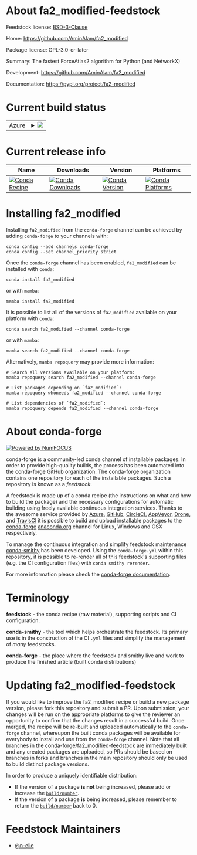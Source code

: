 About fa2_modified-feedstock
============================

Feedstock license: [BSD-3-Clause](https://github.com/conda-forge/fa2_modified-feedstock/blob/main/LICENSE.txt)

Home: https://github.com/AminAlam/fa2_modified

Package license: GPL-3.0-or-later

Summary: The fastest ForceAtlas2 algorithm for Python (and NetworkX)

Development: https://github.com/AminAlam/fa2_modified

Documentation: https://pypi.org/project/fa2-modified

Current build status
====================


<table>
    
  <tr>
    <td>Azure</td>
    <td>
      <details>
        <summary>
          <a href="https://dev.azure.com/conda-forge/feedstock-builds/_build/latest?definitionId=22310&branchName=main">
            <img src="https://dev.azure.com/conda-forge/feedstock-builds/_apis/build/status/fa2_modified-feedstock?branchName=main">
          </a>
        </summary>
        <table>
          <thead><tr><th>Variant</th><th>Status</th></tr></thead>
          <tbody><tr>
              <td>linux_64_python3.10.____cpython</td>
              <td>
                <a href="https://dev.azure.com/conda-forge/feedstock-builds/_build/latest?definitionId=22310&branchName=main">
                  <img src="https://dev.azure.com/conda-forge/feedstock-builds/_apis/build/status/fa2_modified-feedstock?branchName=main&jobName=linux&configuration=linux%20linux_64_python3.10.____cpython" alt="variant">
                </a>
              </td>
            </tr><tr>
              <td>linux_64_python3.11.____cpython</td>
              <td>
                <a href="https://dev.azure.com/conda-forge/feedstock-builds/_build/latest?definitionId=22310&branchName=main">
                  <img src="https://dev.azure.com/conda-forge/feedstock-builds/_apis/build/status/fa2_modified-feedstock?branchName=main&jobName=linux&configuration=linux%20linux_64_python3.11.____cpython" alt="variant">
                </a>
              </td>
            </tr><tr>
              <td>linux_64_python3.8.____cpython</td>
              <td>
                <a href="https://dev.azure.com/conda-forge/feedstock-builds/_build/latest?definitionId=22310&branchName=main">
                  <img src="https://dev.azure.com/conda-forge/feedstock-builds/_apis/build/status/fa2_modified-feedstock?branchName=main&jobName=linux&configuration=linux%20linux_64_python3.8.____cpython" alt="variant">
                </a>
              </td>
            </tr><tr>
              <td>linux_64_python3.9.____cpython</td>
              <td>
                <a href="https://dev.azure.com/conda-forge/feedstock-builds/_build/latest?definitionId=22310&branchName=main">
                  <img src="https://dev.azure.com/conda-forge/feedstock-builds/_apis/build/status/fa2_modified-feedstock?branchName=main&jobName=linux&configuration=linux%20linux_64_python3.9.____cpython" alt="variant">
                </a>
              </td>
            </tr><tr>
              <td>osx_64_python3.10.____cpython</td>
              <td>
                <a href="https://dev.azure.com/conda-forge/feedstock-builds/_build/latest?definitionId=22310&branchName=main">
                  <img src="https://dev.azure.com/conda-forge/feedstock-builds/_apis/build/status/fa2_modified-feedstock?branchName=main&jobName=osx&configuration=osx%20osx_64_python3.10.____cpython" alt="variant">
                </a>
              </td>
            </tr><tr>
              <td>osx_64_python3.11.____cpython</td>
              <td>
                <a href="https://dev.azure.com/conda-forge/feedstock-builds/_build/latest?definitionId=22310&branchName=main">
                  <img src="https://dev.azure.com/conda-forge/feedstock-builds/_apis/build/status/fa2_modified-feedstock?branchName=main&jobName=osx&configuration=osx%20osx_64_python3.11.____cpython" alt="variant">
                </a>
              </td>
            </tr><tr>
              <td>osx_64_python3.8.____cpython</td>
              <td>
                <a href="https://dev.azure.com/conda-forge/feedstock-builds/_build/latest?definitionId=22310&branchName=main">
                  <img src="https://dev.azure.com/conda-forge/feedstock-builds/_apis/build/status/fa2_modified-feedstock?branchName=main&jobName=osx&configuration=osx%20osx_64_python3.8.____cpython" alt="variant">
                </a>
              </td>
            </tr><tr>
              <td>osx_64_python3.9.____cpython</td>
              <td>
                <a href="https://dev.azure.com/conda-forge/feedstock-builds/_build/latest?definitionId=22310&branchName=main">
                  <img src="https://dev.azure.com/conda-forge/feedstock-builds/_apis/build/status/fa2_modified-feedstock?branchName=main&jobName=osx&configuration=osx%20osx_64_python3.9.____cpython" alt="variant">
                </a>
              </td>
            </tr><tr>
              <td>win_64_python3.10.____cpython</td>
              <td>
                <a href="https://dev.azure.com/conda-forge/feedstock-builds/_build/latest?definitionId=22310&branchName=main">
                  <img src="https://dev.azure.com/conda-forge/feedstock-builds/_apis/build/status/fa2_modified-feedstock?branchName=main&jobName=win&configuration=win%20win_64_python3.10.____cpython" alt="variant">
                </a>
              </td>
            </tr><tr>
              <td>win_64_python3.11.____cpython</td>
              <td>
                <a href="https://dev.azure.com/conda-forge/feedstock-builds/_build/latest?definitionId=22310&branchName=main">
                  <img src="https://dev.azure.com/conda-forge/feedstock-builds/_apis/build/status/fa2_modified-feedstock?branchName=main&jobName=win&configuration=win%20win_64_python3.11.____cpython" alt="variant">
                </a>
              </td>
            </tr><tr>
              <td>win_64_python3.8.____cpython</td>
              <td>
                <a href="https://dev.azure.com/conda-forge/feedstock-builds/_build/latest?definitionId=22310&branchName=main">
                  <img src="https://dev.azure.com/conda-forge/feedstock-builds/_apis/build/status/fa2_modified-feedstock?branchName=main&jobName=win&configuration=win%20win_64_python3.8.____cpython" alt="variant">
                </a>
              </td>
            </tr><tr>
              <td>win_64_python3.9.____cpython</td>
              <td>
                <a href="https://dev.azure.com/conda-forge/feedstock-builds/_build/latest?definitionId=22310&branchName=main">
                  <img src="https://dev.azure.com/conda-forge/feedstock-builds/_apis/build/status/fa2_modified-feedstock?branchName=main&jobName=win&configuration=win%20win_64_python3.9.____cpython" alt="variant">
                </a>
              </td>
            </tr>
          </tbody>
        </table>
      </details>
    </td>
  </tr>
</table>

Current release info
====================

| Name | Downloads | Version | Platforms |
| --- | --- | --- | --- |
| [![Conda Recipe](https://img.shields.io/badge/recipe-fa2_modified-green.svg)](https://anaconda.org/conda-forge/fa2_modified) | [![Conda Downloads](https://img.shields.io/conda/dn/conda-forge/fa2_modified.svg)](https://anaconda.org/conda-forge/fa2_modified) | [![Conda Version](https://img.shields.io/conda/vn/conda-forge/fa2_modified.svg)](https://anaconda.org/conda-forge/fa2_modified) | [![Conda Platforms](https://img.shields.io/conda/pn/conda-forge/fa2_modified.svg)](https://anaconda.org/conda-forge/fa2_modified) |

Installing fa2_modified
=======================

Installing `fa2_modified` from the `conda-forge` channel can be achieved by adding `conda-forge` to your channels with:

```
conda config --add channels conda-forge
conda config --set channel_priority strict
```

Once the `conda-forge` channel has been enabled, `fa2_modified` can be installed with `conda`:

```
conda install fa2_modified
```

or with `mamba`:

```
mamba install fa2_modified
```

It is possible to list all of the versions of `fa2_modified` available on your platform with `conda`:

```
conda search fa2_modified --channel conda-forge
```

or with `mamba`:

```
mamba search fa2_modified --channel conda-forge
```

Alternatively, `mamba repoquery` may provide more information:

```
# Search all versions available on your platform:
mamba repoquery search fa2_modified --channel conda-forge

# List packages depending on `fa2_modified`:
mamba repoquery whoneeds fa2_modified --channel conda-forge

# List dependencies of `fa2_modified`:
mamba repoquery depends fa2_modified --channel conda-forge
```


About conda-forge
=================

[![Powered by
NumFOCUS](https://img.shields.io/badge/powered%20by-NumFOCUS-orange.svg?style=flat&colorA=E1523D&colorB=007D8A)](https://numfocus.org)

conda-forge is a community-led conda channel of installable packages.
In order to provide high-quality builds, the process has been automated into the
conda-forge GitHub organization. The conda-forge organization contains one repository
for each of the installable packages. Such a repository is known as a *feedstock*.

A feedstock is made up of a conda recipe (the instructions on what and how to build
the package) and the necessary configurations for automatic building using freely
available continuous integration services. Thanks to the awesome service provided by
[Azure](https://azure.microsoft.com/en-us/services/devops/), [GitHub](https://github.com/),
[CircleCI](https://circleci.com/), [AppVeyor](https://www.appveyor.com/),
[Drone](https://cloud.drone.io/welcome), and [TravisCI](https://travis-ci.com/)
it is possible to build and upload installable packages to the
[conda-forge](https://anaconda.org/conda-forge) [anaconda.org](https://anaconda.org/)
channel for Linux, Windows and OSX respectively.

To manage the continuous integration and simplify feedstock maintenance
[conda-smithy](https://github.com/conda-forge/conda-smithy) has been developed.
Using the ``conda-forge.yml`` within this repository, it is possible to re-render all of
this feedstock's supporting files (e.g. the CI configuration files) with ``conda smithy rerender``.

For more information please check the [conda-forge documentation](https://conda-forge.org/docs/).

Terminology
===========

**feedstock** - the conda recipe (raw material), supporting scripts and CI configuration.

**conda-smithy** - the tool which helps orchestrate the feedstock.
                   Its primary use is in the construction of the CI ``.yml`` files
                   and simplify the management of *many* feedstocks.

**conda-forge** - the place where the feedstock and smithy live and work to
                  produce the finished article (built conda distributions)


Updating fa2_modified-feedstock
===============================

If you would like to improve the fa2_modified recipe or build a new
package version, please fork this repository and submit a PR. Upon submission,
your changes will be run on the appropriate platforms to give the reviewer an
opportunity to confirm that the changes result in a successful build. Once
merged, the recipe will be re-built and uploaded automatically to the
`conda-forge` channel, whereupon the built conda packages will be available for
everybody to install and use from the `conda-forge` channel.
Note that all branches in the conda-forge/fa2_modified-feedstock are
immediately built and any created packages are uploaded, so PRs should be based
on branches in forks and branches in the main repository should only be used to
build distinct package versions.

In order to produce a uniquely identifiable distribution:
 * If the version of a package **is not** being increased, please add or increase
   the [``build/number``](https://docs.conda.io/projects/conda-build/en/latest/resources/define-metadata.html#build-number-and-string).
 * If the version of a package **is** being increased, please remember to return
   the [``build/number``](https://docs.conda.io/projects/conda-build/en/latest/resources/define-metadata.html#build-number-and-string)
   back to 0.

Feedstock Maintainers
=====================

* [@n-elie](https://github.com/n-elie/)

